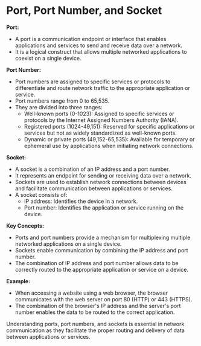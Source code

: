 # Port, Port Number, and Socket

**Port:**
- A port is a communication endpoint or interface that enables applications and services to send and receive data over a network.
- It is a logical construct that allows multiple networked applications to coexist on a single device.

**Port Number:**
- Port numbers are assigned to specific services or protocols to differentiate and route network traffic to the appropriate application or service.
- Port numbers range from 0 to 65,535.
- They are divided into three ranges:
  - Well-known ports (0-1023): Assigned to specific services or protocols by the Internet Assigned Numbers Authority (IANA).
  - Registered ports (1024-49,151): Reserved for specific applications or services but not as widely standardized as well-known ports.
  - Dynamic or private ports (49,152-65,535): Available for temporary or ephemeral use by applications when initiating network connections.

**Socket:**
- A socket is a combination of an IP address and a port number.
- It represents an endpoint for sending or receiving data over a network.
- Sockets are used to establish network connections between devices and facilitate communication between applications or services.
- A socket consists of:
  - IP address: Identifies the device in a network.
  - Port number: Identifies the application or service running on the device.

**Key Concepts:**
- Ports and port numbers provide a mechanism for multiplexing multiple networked applications on a single device.
- Sockets enable communication by combining the IP address and port number.
- The combination of IP address and port number allows data to be correctly routed to the appropriate application or service on a device.

**Example:**
- When accessing a website using a web browser, the browser communicates with the web server on port 80 (HTTP) or 443 (HTTPS).
- The combination of the browser's IP address and the server's port number enables the data to be routed to the correct application.

Understanding ports, port numbers, and sockets is essential in network communication as they facilitate the proper routing and delivery of data between applications or services.
